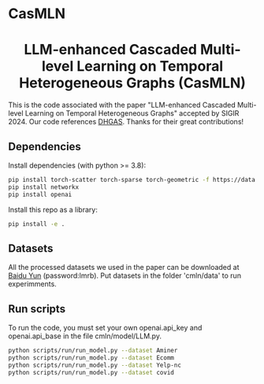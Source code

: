 # CasMLN
<h1 align="center">LLM-enhanced Cascaded Multi-level Learning on Temporal Heterogeneous Graphs (CasMLN)</h1>


This is the code associated with the paper "LLM-enhanced Cascaded Multi-level Learning on Temporal Heterogeneous Graphs" accepted by SIGIR 2024.  Our code references [DHGAS](https://github.com/wondergo2017/DHGAS). Thanks for their great contributions!



## Dependencies

Install dependencies (with python >= 3.8):

```bash
pip install torch-scatter torch-sparse torch-geometric -f https://data.pyg.org/whl/torch-1.12.1+cu116.html
pip install networkx
pip install openai
```

Install this repo as a library:

```bash
pip install -e .
```

## Datasets

All the processed datasets we used in the paper can be downloaded at [Baidu Yun](https://pan.baidu.com/s/1ubOZw6n9dtm4TDSHec9bzg?pwd=lmrb) (password:lmrb). Put datasets in the folder 'cmln/data' to run experimments.

## Run scripts

To run the code, you must set your own openai.api_key and openai.api_base in the file cmln/model/LLM.py.

```bash
python scripts/run/run_model.py --dataset Aminer
python scripts/run/run_model.py --dataset Ecomm
python scripts/run/run_model.py --dataset Yelp-nc
python scripts/run/run_model.py --dataset covid
```

